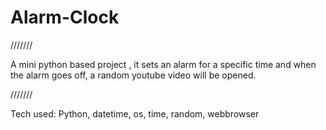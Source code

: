 # Alarm-Clock

///////

A mini python based project , it sets an alarm for a specific
time and when the alarm goes off, a random youtube video will be opened.

///////


Tech used:
Python, datetime, os, time, random, webbrowser
